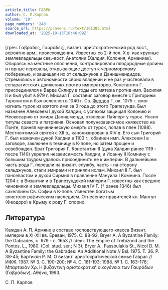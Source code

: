 ```yaml
---
article_title: ГАВРЫ
author: С. П.Карпов
volume: '10'
page_numbers: '248'
source_url: https://pravenc.ru/text/161383.html
downloaded_at: '2025-10-13T10:46:09Z'
---
```


[греч. Γαβράδες, Γαυράδες], визант. аристократический род вост., вероятно арм., происхождения. Известны со 2-й пол. Х в. как крупные землевладельцы сев.-вост. Анатолии (Халдия, Колония, Армениак). Опираясь на местные ополчения, контролировали плодородные долины и горные перевалы, открывающие доступ к черноморскому побережью, и защищали их от сельджуков и Данишмендидов. Стремились к автономности своих владений и не раз участвовали в сепаратистских движениях против императоров. Константин Г. присоединился к Варде Склиру в годы его мятежа против имп. Василия II и был убит в 979 г. Михаил Г. составил заговор вместе с Григорием Таронитом и был ослеплен в 1040 г. Св. [Феодор](https://pravenc.ru/text/Феодор.html) Г. ок. 1075 г. смог изгнать турок из взятого ими за 3 года до этого Трапезунда. Был назначен Алексеем I дукой Халдии, с успехом защищал Колонию и Неокесарию от эмира Данишменда, отвоевал Пайперт у турок. Носил титулы севаста и патрикия. Основал полунезависимое княжество на Понте, принял мученическую смерть от турок, попав в плен (1098). Местночтимый святой с XII в., канонизирован в XIV в. Его сын Григорий Г. был назначен дукой Халдии в 1103 г., обвинен имп. Алексеем I в заговоре, заключен в темницу в К-поле, но затем прощен и освобожден. Брат Григория Г. Константин II (дука Халдии ранее 1119 - после 1140) укрепил независимость Халдии, и Иоанну II Комнину с большим трудом удалось присоединить ее к империи. В дальнейшем часть рода Г. перешли на визант. службу, часть - на сторону сельджуков, стали эмирами и приняли ислам. Михаил II Г. был пансевастом и дукой Сирмия в правление Мануила I Комнина. После 1204 г. в Византии и в Трапезундской империи Г. известны как средние чиновники и землевладельцы. Михаил IV Г. († ранее 1346) был сакеллием Св. Софии в К-поле. Известен богатым эпистолографическим наследием. Отнесение правителей кн. Мангуп (Феодоро) в Крыму к роду Г. спорно.

## Литература

Каждан А. П. Армяне в составе господствующего класса Визант. империи в XI-XII вв. Ереван, 1975. С. 88-92; Bryer A. A Byzantine Family: the Gabrades, c. 979 - c. 1653 // Idem. The Empire of Trebizond and the Pontos. L., 1980. (Col. stud. ser.; N 3); Bryer A., Fassoulakis St., Nicol D. M. A Byzantine Family: the Gabrades: An Additional Note // Bsl. 1975. T. 36. P. 38-45; Бартикян Р. М. О визант. аристократической семье Гаврас // ИФЖ. 1987. № 3. С. 190-200; № 4. С. 181-193; 1988. № 1. С. 163-178; Μπαρτικιάν Χρ. Η βυζαντινή αριστοκρατική οικογένεια των Γαυράδων (Γαβράδων). Αθήνα, 1993.

С. П.  Карпов
